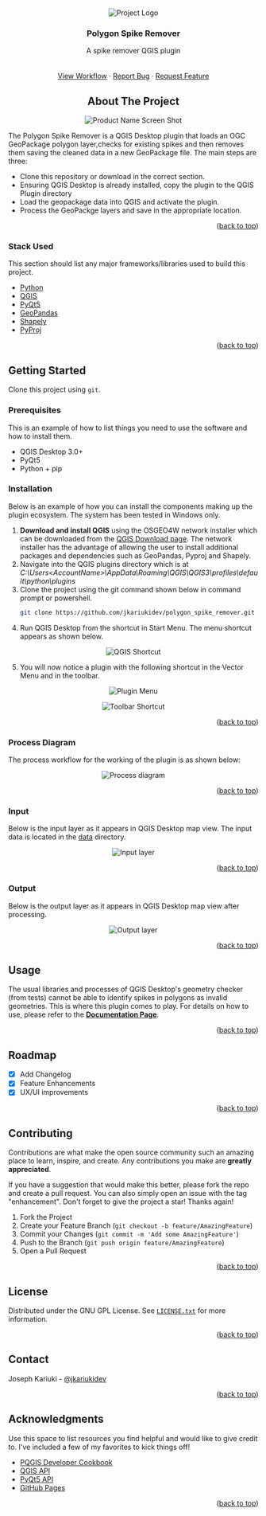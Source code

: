 <div id="top"></div>
<!--
*** Thanks for checking out the Best-README-Template. If you have a suggestion
*** that would make this better, please fork the repo and create a pull request
*** or simply open an issue with the tag "enhancement".
*** Don't forget to give the project a star!
*** Thanks again! Now go create something AMAZING! :D
-->



<!-- PROJECT SHIELDS -->
<!--
*** I'm using markdown "reference style" links for readability.
*** Reference links are enclosed in brackets [ ] instead of parentheses ( ).
*** See the bottom of this document for the declaration of the reference variables
*** for contributors-url, forks-url, etc. This is an optional, concise syntax you may use.
*** https://www.markdownguide.org/basic-syntax/#reference-style-links
-->



<!-- PROJECT LOGO -->
<br />
<div align="center">

  ![Project Logo][logo]

  <h3 align="center">Polygon Spike Remover</h3>

  <p align="center">
    A spike remover QGIS plugin
    <br />
    <br />
    <br />
    <a href="https://github.com/jkariukidev/polygon_spike_remover">View Workflow</a>
    ·
    <a href="https://github.com/jkariukidev/polygon_spike_remover/issues">Report Bug</a>
    ·
    <a href="https://github.com/jkariukidev/polygon_spike_remover/issues">Request Feature</a>
  </p>
</div>



<!-- ABOUT THE PROJECT -->

<div align="center">

## About The Project

![Product Name Screen Shot][product-screenshot]

</div>

The Polygon Spike Remover is a QGIS Desktop plugin that loads an OGC GeoPackage polygon layer,checks for existing spikes
and then removes them saving the cleaned data in a new GeoPackage file.
The main steps are three:
* Clone this repository or download in the correct section.
* Ensuring QGIS Desktop is already installed, copy the plugin to the QGIS Plugin directory
* Load the geopackage data into QGIS and activate the plugin.
* Process the GeoPackge layers and save in the appropriate location.

<p align="right">(<a href="#top">back to top</a>)</p>

### Stack Used

This section should list any major frameworks/libraries used to build this project.

* [Python](https://python.org/)
* [QGIS](https://qgis.org/)
* [PyQt5](https://www.riverbankcomputing.com/software/pyqt/)
* [GeoPandas](https://geopandas.org/)
* [Shapely](https://github.com/shapely/shapely)
* [PyProj](https://pyproj4.github.io/pyproj/)

<p align="right">(<a href="#top">back to top</a>)</p>

<!-- GETTING STARTED -->
## Getting Started

Clone this project using ```git```.

### Prerequisites

This is an example of how to list things you need to use the software and how to install them.
* QGIS Desktop 3.0+
* PyQt5
* Python + pip

### Installation

Below is an example of how you can install the components making up the plugin ecosystem. The system has been tested in
Windows only.

1. <b>Download and install QGIS</b> using the OSGEO4W network installer which can be downloaded from the 
[QGIS Download page](https://qgis.org/en/site/forusers/download.html). The network installer has the advantage of 
allowing the user to install additional packages and dependencies such as GeoPandas, Pyproj and Shapely.
2. Navigate into the QGIS plugins directory which is at 
<em>C:\Users\<AccountName>\AppData\Roaming\QGIS\QGIS3\profiles\default\python\plugins</em>
3. Clone the project using the git command shown below in command prompt or powershell.
   ```sh
   git clone https://github.com/jkariukidev/polygon_spike_remover.git
   ```
4. Run QGIS Desktop from the shortcut in Start Menu. The menu shortcut appears as shown below.

<div align="center">

![QGIS Shortcut][qgis-shortcut]

</div>

5. You will now notice a plugin with the following shortcut in the Vector Menu and in the toolbar.

<div align="center">

![Plugin Menu][plugin-menu]


![Toolbar Shortcut][toolbar-shortcut]

</div>

<p align="right">(<a href="#top">back to top</a>)</p>

### Process Diagram

The process workflow for the working of the plugin is as shown below:
<div align="center">

![Process diagram][process-diagram]

</div>

<p align="right">(<a href="#top">back to top</a>)</p>


### Input

Below is the input layer as it appears in QGIS Desktop map view. The input data is located in the [data](data) directory.
<div align="center">

![Input layer][input-layer]

</div>

<p align="right">(<a href="#top">back to top</a>)</p>

### Output

Below is the output layer as it appears in QGIS Desktop map view after processing.

<div align="center">

![Output layer][output-layer]

</div>

<p align="right">(<a href="#top">back to top</a>)</p>

<!-- USAGE EXAMPLES -->
## Usage

The usual libraries and processes of QGIS Desktop's geometry checker (from tests) cannot be able to identify spikes in 
polygons as invalid geometries. This is where this plugin comes to play. For details on how to use, please refer to the
**[Documentation Page](https://jkariukidev.github.io/polygon_spike_remover)**.

<p align="right">(<a href="#top">back to top</a>)</p>

<!-- ROADMAP -->
## Roadmap

- [x] Add Changelog
- [x] Feature Enhancements
- [x] UX/UI improvements

<p align="right">(<a href="#top">back to top</a>)</p>

<!-- CONTRIBUTING -->
## Contributing

Contributions are what make the open source community such an amazing place to learn, inspire, and create. 
Any contributions you make are **greatly appreciated**.

If you have a suggestion that would make this better, please fork the repo and create a pull request. You can also 
simply open an issue with the tag "enhancement".
Don't forget to give the project a star! Thanks again!

1. Fork the Project
2. Create your Feature Branch (`git checkout -b feature/AmazingFeature`)
3. Commit your Changes (`git commit -m 'Add some AmazingFeature'`)
4. Push to the Branch (`git push origin feature/AmazingFeature`)
5. Open a Pull Request

<p align="right">(<a href="#top">back to top</a>)</p>


<!-- LICENSE -->
## License

Distributed under the GNU GPL License. See [`LICENSE.txt`](LICENSE) for more information.

<p align="right">(<a href="#top">back to top</a>)</p>

<!-- CONTACT -->
## Contact

Joseph Kariuki - [@jkariukidev](https://twitter.com/jkariukidev)

<p align="right">(<a href="#top">back to top</a>)</p>

<!-- ACKNOWLEDGMENTS -->
## Acknowledgments

Use this space to list resources you find helpful and would like to give credit to. I've included a few of my favorites 
to kick things off!

* [PQGIS Developer Cookbook](https://docs.qgis.org/3.16/en/docs/pyqgis_developer_cookbook/index.html)
* [QGIS API ](https://www.qgis.org/api/)
* [PyQt5 API](https://doc.qt.io/qtforpython/)
* [GitHub Pages](https://pages.github.com)

<p align="right">(<a href="#top">back to top</a>)</p>

<!-- MARKDOWN LINKS & IMAGES -->
<!-- https://www.markdownguide.org/basic-syntax/#reference-style-links -->
[contributors-shield]: https://img.shields.io/github/contributors/jkariukidev/polygon_pike_remover.svg?style=for-the-badge
[contributors-url]: https://github.com/jkariukidev/polygon_spike_remover/graphs/contributors
[forks-shield]: https://img.shields.io/github/forks/jkariukidev/polygon_spike_remover.svg?style=for-the-badge
[forks-url]: https://github.com/jkariukidev/polygon_spike_remover/network/members
[stars-shield]: https://img.shields.io/github/stars/jkariukidev/polygon_spike_remover.svg?style=for-the-badge
[stars-url]: https://github.com/jkariuki/polygon_spike_remover/stargazers
[issues-shield]: https://img.shields.io/github/issues/jkariukidev/polygon_spike_remover.svg?style=for-the-badge
[issues-url]: https://github.com/jkariukidev/polygon_spike_remover/issues
[license-shield]: https://img.shields.io/github/license/jkariukidev/.svg?style=for-the-badge
[license-url]: https://github.com/jkariuki/polygon_spike_remover/blob/master/LICENSE.txt
[linkedin-shield]: https://img.shields.io/badge/-LinkedIn-black.svg?style=for-the-badge&logo=linkedin&colorB=555
[linkedin-url]: https://linkedin.com/in/josephkariuki
[product-screenshot]: img/readme/qgis_plugin_info.png
[qgis-shortcut]: img/readme/qgis_shortcut.png
[plugin-menu]: img/readme/plugin_menu.png
[toolbar-shortcut]: img/readme/toolbar_shortcut.png
[process-diagram]: img/readme/development_workflow.png
[input-layer]: img/readme/input_layer.png
[output-layer]: img/readme/output_layer.png
[logo]: img/icons/icon.png

